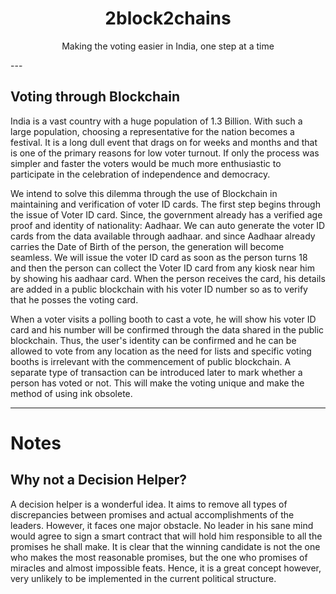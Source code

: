 <div align="center">
<h1>
2block2chains
</h1>
<p>Making the voting easier in India, one step at a time</p>
</div>
---

## Voting through Blockchain

India is a vast country with a huge population of 1.3 Billion. With such a large population, choosing a representative for the nation becomes a festival. It is a long dull event that drags on for weeks and months and that is one of the primary reasons for low voter turnout. If only the process was simpler and faster the voters would be much more enthusiastic to participate in the celebration of independence and democracy.

We intend to solve this dilemma through the use of Blockchain in maintaining and verification of voter ID cards. The first step begins through the issue of Voter ID card. Since, the government already has a verified age proof and identity of nationality: Aadhaar. We can auto generate the voter ID cards from the data available through aadhaar. and since Aadhaar already carries the Date of Birth of the person, the generation will become seamless. We will issue the voter ID card as soon as the person turns 18 and then the person can collect the Voter ID card from any kiosk near him by showing his aadhaar card. When the person receives the card, his details are added in a public blockchain with his voter ID number so as to verify that he posses the voting card.

When a voter visits a polling booth to cast a vote, he will show his voter ID card and his number will be confirmed through the data shared in the public blockchain. Thus, the user's identity can be confirmed and he can be allowed to vote from any location as the need for lists and specific voting booths is irrelevant with the commencement of public blockchain. A separate type of transaction can be introduced later to mark whether a person has voted or not. This will make the voting unique and make the method of using ink obsolete.

---

# Notes

## Why not a Decision Helper?

A decision helper is a wonderful idea. It aims to remove all types of discrepancies between promises and actual accomplishments of the leaders. However, it faces one major obstacle. No leader in his sane mind would agree to sign a smart contract that will hold him responsible to all the promises he shall make. It is clear that the winning candidate is not the one who makes the most reasonable promises, but the one who promises of miracles and almost impossible feats. Hence, it is a great concept however, very unlikely to be implemented in the current political structure.
